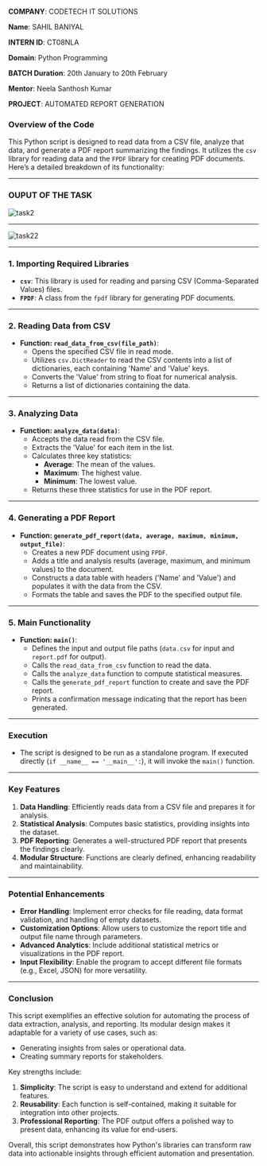 **COMPANY**: CODETECH IT SOLUTIONS

**Name**: SAHIL BANIYAL

**INTERN ID**: CT08NLA

**Domain**: Python Programming

**BATCH Duration**:  20th January to 20th February

**Mentor**: Neela Santhosh Kumar

**PROJECT**: AUTOMATED REPORT GENERATION

### Overview of the Code

This Python script is designed to read data from a CSV file, analyze that data, and generate a PDF report summarizing the findings. It utilizes the `csv` library for reading data and the `FPDF` library for creating PDF documents. Here’s a detailed breakdown of its functionality:

---

### OUPUT OF THE TASK

![task2](https://github.com/user-attachments/assets/b8b80d40-3ec0-42c7-adb6-f4a8f07958f5)

---

![task22](https://github.com/user-attachments/assets/75748c66-a3d3-477a-8d51-d9a1f755e512)

---

### **1. Importing Required Libraries**
- **`csv`**: This library is used for reading and parsing CSV (Comma-Separated Values) files.
- **`FPDF`**: A class from the `fpdf` library for generating PDF documents.

---

### **2. Reading Data from CSV**
- **Function: `read_data_from_csv(file_path)`**:
  - Opens the specified CSV file in read mode.
  - Utilizes `csv.DictReader` to read the CSV contents into a list of dictionaries, each containing 'Name' and 'Value' keys.
  - Converts the 'Value' from string to float for numerical analysis.
  - Returns a list of dictionaries containing the data.

---

### **3. Analyzing Data**
- **Function: `analyze_data(data)`**:
  - Accepts the data read from the CSV file.
  - Extracts the 'Value' for each item in the list.
  - Calculates three key statistics:
    - **Average**: The mean of the values.
    - **Maximum**: The highest value.
    - **Minimum**: The lowest value.
  - Returns these three statistics for use in the PDF report.

---

### **4. Generating a PDF Report**
- **Function: `generate_pdf_report(data, average, maximum, minimum, output_file)`**:
  - Creates a new PDF document using `FPDF`.
  - Adds a title and analysis results (average, maximum, and minimum values) to the document.
  - Constructs a data table with headers ('Name' and 'Value') and populates it with the data from the CSV.
  - Formats the table and saves the PDF to the specified output file.

---

### **5. Main Functionality**
- **Function: `main()`**:
  - Defines the input and output file paths (`data.csv` for input and `report.pdf` for output).
  - Calls the `read_data_from_csv` function to read the data.
  - Calls the `analyze_data` function to compute statistical measures.
  - Calls the `generate_pdf_report` function to create and save the PDF report.
  - Prints a confirmation message indicating that the report has been generated.

---

### **Execution**
- The script is designed to be run as a standalone program. If executed directly (`if __name__ == '__main__':`), it will invoke the `main()` function.

---

### **Key Features**
1. **Data Handling**: Efficiently reads data from a CSV file and prepares it for analysis.
2. **Statistical Analysis**: Computes basic statistics, providing insights into the dataset.
3. **PDF Reporting**: Generates a well-structured PDF report that presents the findings clearly.
4. **Modular Structure**: Functions are clearly defined, enhancing readability and maintainability.

---

### **Potential Enhancements**
- **Error Handling**: Implement error checks for file reading, data format validation, and handling of empty datasets.
- **Customization Options**: Allow users to customize the report title and output file name through parameters.
- **Advanced Analytics**: Include additional statistical metrics or visualizations in the PDF report.
- **Input Flexibility**: Enable the program to accept different file formats (e.g., Excel, JSON) for more versatility.

---

### Conclusion  

This script exemplifies an effective solution for automating the process of data extraction, analysis, and reporting. Its modular design makes it adaptable for a variety of use cases, such as:  
- Generating insights from sales or operational data.  
- Creating summary reports for stakeholders.  

Key strengths include:  
1. **Simplicity**: The script is easy to understand and extend for additional features.  
2. **Reusability**: Each function is self-contained, making it suitable for integration into other projects.  
3. **Professional Reporting**: The PDF output offers a polished way to present data, enhancing its value for end-users.  

Overall, this script demonstrates how Python's libraries can transform raw data into actionable insights through efficient automation and presentation.
